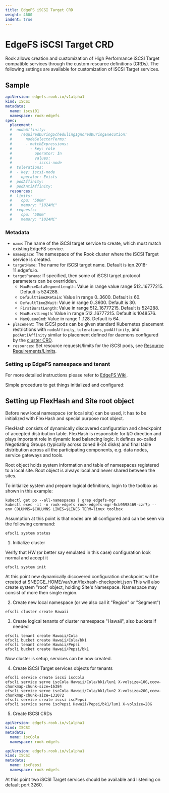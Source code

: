 ```yaml
---
title: EdgeFS iSCSI Target CRD
weight: 4600
indent: true
---
```


# EdgeFS iSCSI Target CRD

Rook allows creation and customization of High Performance iSCSI Target compatible services through the custom resource definitions (CRDs).
The following settings are available for customization of iSCSI Target services.

## Sample

```yaml
apiVersion: edgefs.rook.io/v1alpha1
kind: ISCSI
metadata:
  name: iscsi01
  namespace: rook-edgefs
spec:
  placement:
  #  nodeAffinity:
  #    requiredDuringSchedulingIgnoredDuringExecution:
  #      nodeSelectorTerms:
  #      - matchExpressions:
  #        - key: role
  #          operator: In
  #          values:
  #          - iscsi-node
  #  tolerations:
  #  - key: iscsi-node
  #    operator: Exists
  #  podAffinity:
  #  podAntiAffinity:
  resources:
  #  limits:
  #    cpu: "500m"
  #    memory: "1024Mi"
  #  requests:
  #    cpu: "500m"
  #    memory: "1024Mi"
```

### Metadata

- `name`: The name of the iSCSI target service to create, which must match existing EdgeFS service.
- `namespace`: The namespace of the Rook cluster where the iSCSI Target service is created.
- `targetName`: The name for iSCSI target name. Default is iqn.2018-11.edgefs.io.
- `targetParams`: If specified, then some of iSCSI target protocol parameters can be overridden.
  - `MaxRecvDataSegmentLength`: Value in range value range 512..16777215. Default is 524288.
  - `DefaultTime2Retain`: Value in range 0..3600. Default is 60.
  - `DefaultTime2Wait`: Value in range 0..3600. Default is 30.
  - `FirstBurstLength`: Value in range 512..16777215. Default is 524288.
  - `MaxBurstLength`: Value in range 512..16777215. Default is 1048576.
  - `MaxQueueCmd`: Value in range 1..128. Default is 64.
- `placement`: The iSCSI pods can be given standard Kubernetes placement restrictions with `nodeAffinity`, `tolerations`, `podAffinity`, and `podAntiAffinity` similar to placement defined for daemons configured by the [cluster CRD](/cluster/examples/kubernetes/edgefs/cluster.yaml).
- `resources`: Set resource requests/limits for the iSCSI pods, see [Resource Requirements/Limits](edgefs-cluster-crd.md#resource-requirementslimits).

### Setting up EdgeFS namespace and tenant

For more detailed instructions please refer to [EdgeFS Wiki](https://github.com/Nexenta/edgefs/wiki).

Simple procedure to get things initialized and configured:

## Setting up FlexHash and Site root object

Before new local namespace (or local site) can be used, it has to be initialized with FlexHash and special purpose root object.

FlexHash consists of dynamically discovered configuration and checkpoint of accepted distribution table. FlexHash is responsible for I/O direction and plays important role in dynamic load balancing logic. It defines so-called Negotiating Groups (typically across zoned 8-24 disks) and final table distribution across all the participating components, e.g. data nodes, service gateways and tools.

Root object holds system information and table of namespaces registered to a local site. Root object is always local and never shared between the sites.

To initialize system and prepare logical definitions, login to the toolbox as shown in this example:

```
kubectl get po --all-namespaces | grep edgefs-mgr
kubectl exec -it -n rook-edgefs rook-edgefs-mgr-6cb9598469-czr7p -- env COLUMNS=$COLUMNS LINES=$LINES TERM=linux toolbox
```

Assumption at this point is that nodes are all configured and can be seen via the following command:

```
efscli system status
```

1. Initialize cluster

Verify that HW (or better say emulated in this case) configuration look normal and accept it

```
efscli system init
```

At this point new dynamically discovered configuration checkpoint will be created at $NEDGE_HOME/var/run/flexhash-checkpoint.json
This will also create system "root" object, holding Site's Namespace. Namespace may consist of more then single region.

2. Create new local namespace (or we also call it "Region" or "Segment")

```
efscli cluster create Hawaii
```

3. Create logical tenants of cluster namespace "Hawaii", also buckets if needed

```
efscli tenant create Hawaii/Cola
efscli bucket create Hawaii/Cola/bk1
efscli tenant create Hawaii/Pepsi
efscli bucket create Hawaii/Pepsi/bk1
```

Now cluster is setup, services can be now created.

4. Create iSCSI Target services objects for tenants

```
efscli service create iscsi iscCola
efscli service serve iscCola Hawaii/Cola/bk1/lun1 X-volsize=10G,ccow-chunkmap-chunk-size=16384
efscli service serve iscCola Hawaii/Cola/bk1/lun2 X-volsize=20G,ccow-chunkmap-chunk-size=131072
efscli service create iscsi iscPepsi
efscli service serve iscPepsi Hawaii/Pepsi/bk1/lun1 X-volsize=20G
```

5. Create ISCSI CRDs

```yaml
apiVersion: edgefs.rook.io/v1alpha1
kind: ISCSI
metadata:
  name: iscCola
  namespace: rook-edgefs
```

```yaml
apiVersion: edgefs.rook.io/v1alpha1
kind: ISCSI
metadata:
  name: iscPepsi
  namespace: rook-edgefs
```

At this point two iSCSI Target services should be available and listening on default port 3260.
